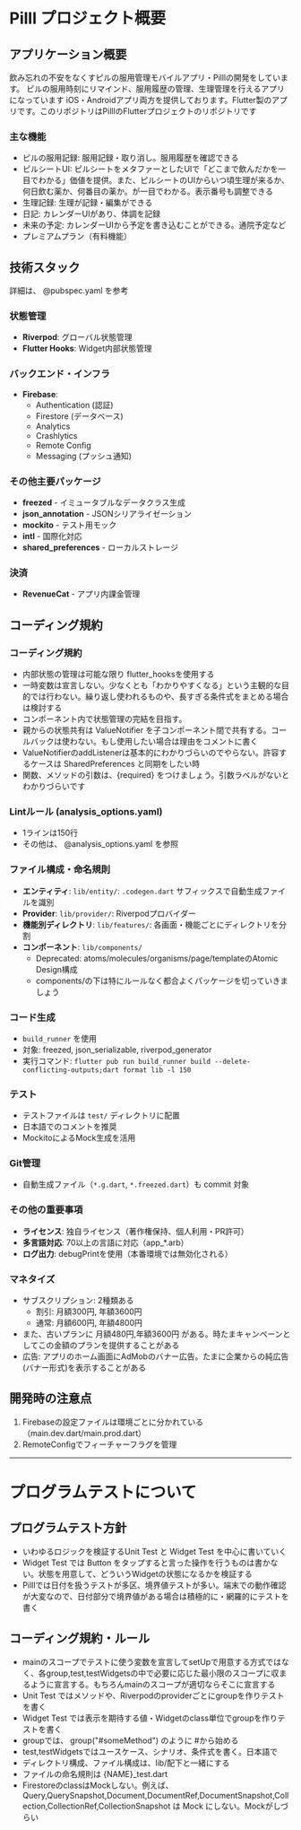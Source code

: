 # Pilll プロジェクト概要

## アプリケーション概要
飲み忘れの不安をなくすピルの服用管理モバイルアプリ・Pilllの開発をしています。
ピルの服用時刻にリマインド、服用履歴の管理、生理管理を行えるアプリになっています
iOS・Androidアプリ両方を提供しております。Flutter製のアプリです。このリポジトリはPilllのFlutterプロジェクトのリポジトリです

### 主な機能
- ピルの服用記録: 服用記録・取り消し。服用履歴を確認できる
- ピルシートUI: ピルシートをメタファーとしたUIで「どこまで飲んだかを一目でわかる」価値を提供。また、ピルシートのUIからいつ頃生理が来るか、何日飲む薬か、何番目の薬か。が一目でわかる。表示番号も調整できる
- 生理記録: 生理が記録・編集ができる
- 日記: カレンダーUIがあり、体調を記録
- 未来の予定: カレンダーUIから予定を書き込むことができる。通院予定など
- プレミアムプラン（有料機能）

## 技術スタック
詳細は、 @pubspec.yaml を参考

### 状態管理
- **Riverpod**: グローバル状態管理
- **Flutter Hooks**: Widget内部状態管理

### バックエンド・インフラ
- **Firebase**:
  - Authentication (認証)
  - Firestore (データベース)
  - Analytics
  - Crashlytics
  - Remote Config
  - Messaging (プッシュ通知)

### その他主要パッケージ
- **freezed** - イミュータブルなデータクラス生成
- **json_annotation** - JSONシリアライゼーション
- **mockito** - テスト用モック
- **intl** - 国際化対応
- **shared_preferences** - ローカルストレージ

### 決済
- **RevenueCat** - アプリ内課金管理

## コーディング規約

### コーディング規約
- 内部状態の管理は可能な限り flutter_hooksを使用する
- 一時変数は宣言しない。少なくとも「わかりやすくなる」という主観的な目的では行わない。繰り返し使われるものや、長すぎる条件式をまとめる場合は検討する
- コンポーネント内で状態管理の完結を目指す。
- 親からの状態共有は ValueNotifier を子コンポーネント間で共有する。コールバックは使わない。もし使用したい場合は理由をコメントに書く
- ValueNotifierのaddListenerは基本的にわかりづらいのでやらない。許容するケースは SharedPreferences と同期をしたい時
- 関数、メソッドの引数は、{required} をつけましょう。引数ラベルがないとわかりづらいです

### Lintルール (analysis_options.yaml)
- 1ラインは150行
- その他は、 @analysis_options.yaml を参照

### ファイル構成・命名規則
- **エンティティ**: `lib/entity/`: `.codegen.dart` サフィックスで自動生成ファイルを識別
- **Provider**: `lib/provider/`: Riverpodプロバイダー
- **機能別ディレクトリ**: `lib/features/`: 各画面・機能ごとにディレクトリを分割
- **コンポーネント**: `lib/components/` 
  * Deprecated: atoms/molecules/organisms/page/templateのAtomic Design構成
  * components/の下は特にルールなく都合よくパッケージを切っていきましょう

### コード生成
- `build_runner` を使用
- 対象: freezed, json_serializable, riverpod_generator
- 実行コマンド: `flutter pub run build_runner build --delete-conflicting-outputs;dart format lib -l 150`

### テスト
- テストファイルは `test/` ディレクトリに配置
- 日本語でのコメントを推奨
- MockitoによるMock生成を活用

### Git管理
- 自動生成ファイル（`*.g.dart`, `*.freezed.dart`）も commit 対象

### その他の重要事項
- **ライセンス**: 独自ライセンス（著作権保持、個人利用・PR許可）
- **多言語対応**: 70以上の言語に対応（app_*.arb）
- **ログ出力**: debugPrintを使用（本番環境では無効化される）

### マネタイズ
- サブスクリプション: 2種類ある
  * 割引: 月額300円, 年額3600円
  * 通常: 月額600円, 年額4800円
- また、古いプランに 月額480円,年額3600円 がある。時たまキャンペーンとしてこの金額のプランを提供することがある
- 広告: アプリのホーム画面にAdMobのバナー広告。たまに企業からの純広告(バナー形式)を表示することがある

## 開発時の注意点
1. Firebaseの設定ファイルは環境ごとに分かれている（main.dev.dart/main.prod.dart）
2. RemoteConfigでフィーチャーフラグを管理

------------------------------------

# プログラムテストについて

## プログラムテスト方針
- いわゆるロジックを検証するUnit Test と Widget Test を中心に書いていく
- Widget Test では Button をタップすると言った操作を行うものは書かない。状態を用意して、どういうWidgetの状態になるかを検証する
- Pilllでは日付を扱うテストが多区、境界値テストが多い。端末での動作確認が大変なので、日付部分で境界値がある場合は積極的に・網羅的にテストを書く

## コーディング規約・ルール
- mainのスコープでテストに使う変数を宣言してsetUpで用意する方式ではなく、各group,test,testWidgetsの中で必要に応じた最小限のスコープに収まるように宣言する。もちろんmainのスコープが適切ならそこに宣言する
- Unit Test ではメソッドや、Riverpodのproviderごとにgroupを作りテストを書く
- Widget Test では表示を期待する値・Widgetのclass単位でgroupを作りテストを書く
- groupでは、 group("#someMethod") のように #から始める
- test,testWidgetsではユースケース、シナリオ、条件式を書く。日本語で
- ディレクトリ構成、ファイル構成は、lib/配下と一緒にする
- ファイルの命名規則は {NAME}_test.dart
- FirestoreのclassはMockしない。例えば、Query,QuerySnapshot,Document,DocumentRef,DocumentSnapshot,Collection,CollectionRef,CollectionSnapshot は Mock にしない。Mockがしづらい
